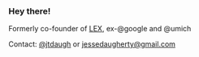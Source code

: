 ### Hey there!

Formerly co-founder of [LEX](lex-markets.com), ex-@google and @umich

Contact: [@jtdaugh](twitter.com/jtdaugh) or jessedaugherty@gmail.com
